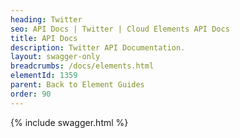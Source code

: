```yaml
---
heading: Twitter
seo: API Docs | Twitter | Cloud Elements API Docs
title: API Docs
description: Twitter API Documentation.
layout: swagger-only
breadcrumbs: /docs/elements.html
elementId: 1359
parent: Back to Element Guides
order: 90
---
```


{% include swagger.html %}
